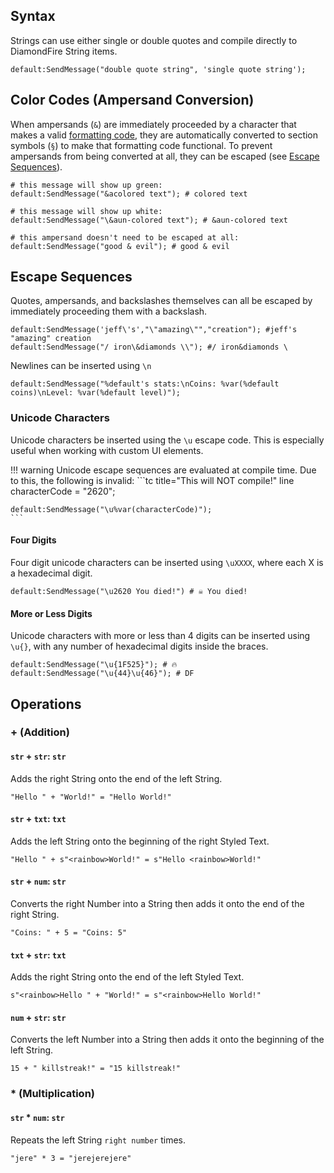 ## Syntax
Strings can use either single or double quotes and compile directly to DiamondFire String items.

```tc
default:SendMessage("double quote string", 'single quote string');
```

## Color Codes (Ampersand Conversion)

When ampersands (`&`) are immediately proceeded by a character that makes a valid [formatting code](https://minecraft.wiki/w/Formatting_codes), they are automatically converted to section symbols (`§`) to make that formatting code functional. To prevent ampersands from being converted at all, they can be escaped (see [Escape Sequences](#escape-sequences)).

```tc
# this message will show up green:
default:SendMessage("&acolored text"); # colored text

# this message will show up white:
default:SendMessage("\&aun-colored text"); # &aun-colored text

# this ampersand doesn't need to be escaped at all:
default:SendMessage("good & evil"); # good & evil
```

## Escape Sequences
Quotes, ampersands, and backslashes themselves can all be escaped by immediately proceeding them with a backslash.

```tc
default:SendMessage('jeff\'s',"\"amazing\"","creation"); #jeff's "amazing" creation
default:SendMessage("/ iron\&diamonds \\"); #/ iron&diamonds \
```

Newlines can be inserted using `\n`
```tc
default:SendMessage("%default's stats:\nCoins: %var(%default coins)\nLevel: %var(%default level)");
```

### Unicode Characters
Unicode characters be inserted using the `\u` escape code. This is especially useful when working with custom UI elements.

!!! warning
    Unicode escape sequences are evaluated at compile time. Due to this, the following is invalid:
    ```tc title="This will NOT compile!"
    line characterCode = "2620";

    default:SendMessage("\u%var(characterCode)");
    ```


#### Four Digits
Four digit unicode characters can be inserted using `\uXXXX`, where each X is a hexadecimal digit.
```tc
default:SendMessage("\u2620 You died!") # ☠ You died!
```

#### More or Less Digits
Unicode characters with more or less than 4 digits can be inserted using `\u{}`, with any number of hexadecimal digits inside the braces.

```tc
default:SendMessage("\u{1F525}"); # 🔥
default:SendMessage("\u{44}\u{46}"); # DF
```

## Operations

### + (Addition)
#### `str` + `str`: `str`
Adds the right String onto the end of the left String.
```tc
"Hello " + "World!" = "Hello World!"
```

#### `str` + `txt`: `txt`
Adds the left String onto the beginning of the right Styled Text.
```tc
"Hello " + s"<rainbow>World!" = s"Hello <rainbow>World!"
```

#### `str` + `num`: `str`
Converts the right Number into a String then adds it onto the end of the right String.
```tc
"Coins: " + 5 = "Coins: 5"
```

#### `txt` + `str`: `txt`
Adds the right String onto the end of the left Styled Text.
```tc
s"<rainbow>Hello " + "World!" = s"<rainbow>Hello World!"
```

#### `num` + `str`: `str`
Converts the left Number into a String then adds it onto the beginning of the left String.
```tc
15 + " killstreak!" = "15 killstreak!"
```

### * (Multiplication)

#### `str` * `num`: `str`
Repeats the left String `right number` times.
```tc
"jere" * 3 = "jerejerejere"
```